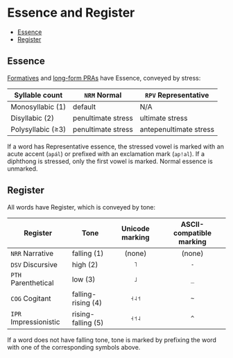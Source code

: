 # Essence and Register

* [Essence](#essence)
* [Register](#register)

## Essence

[Formatives](morphophonology.md#formative) and [long-form PRAs](morphophonology.md#long-form) have Essence, conveyed by stress:

| Syllable count    | `NRM` Normal       | `RPV` Representative   |
|-------------------|--------------------|------------------------|
| Monosyllabic (1)  | default            | N/A                    |
| Disyllabic (2)    | penultimate stress | ultimate stress        |
| Polysyllabic (≥3) | penultimate stress | antepenultimate stress |

If a word has Representative essence, the stressed vowel is marked with an acute accent (`apál`) or prefixed with an exclamation mark (`ap!al`). If a diphthong is stressed, only the first vowel is marked. Normal essence is unmarked.

## Register

All words have Register, which is conveyed by tone:

| Register              | Tone               | Unicode marking | ASCII-compatible marking |
|-----------------------|--------------------|:---------------:|:------------------------:|
| `NRR` Narrative       | falling (1)        |     (none)      |          (none)          |
| `DSV` Discursive      | high (2)           |       `˥`       |           `-`            |
| `PTH` Parenthetical   | low (3)            |       `˩`       |           `_`            |
| `COG` Cogitant        | falling-rising (4) |       `˧˨˦`       |           `~`            |
| `IPR` Impressionistic | rising-falling (5) |       `˧˦˨`       |           `^`            |

If a word does not have falling tone, tone is marked by prefixing the word with one of the corresponding symbols above.
